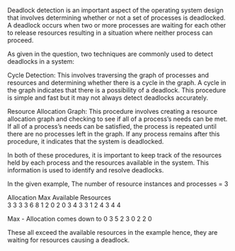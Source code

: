 Deadlock detection is an important aspect of the operating system design that involves determining whether or not a set of processes is deadlocked. A deadlock occurs when two or more processes are waiting for each other to release resources resulting in a situation where neither process can proceed. 

As given in the question, two techniques are commonly used to detect deadlocks in a system:

Cycle Detection: This involves traversing the graph of processes and resources and determining whether there is a cycle in the graph. A cycle in the graph indicates that there is a possibility of a deadlock. This procedure is simple and fast but it may not always detect deadlocks accurately.

Resource Allocation Graph: This procedure involves creating a resource allocation graph and checking to see if all of a process’s needs can be met. If all of a process’s needs can be satisfied, the process is repeated until there are no processes left in the graph. If any process remains after this procedure, it indicates that the system is deadlocked. 

In both of these procedures, it is important to keep track of the resources held by each process and the resources available in the system. This information is used to identify and resolve deadlocks. 

In the given example, 
The number of resource instances and processes = 3


Allocation         Max        Available Resources          
3 3 3		3 6 8 		1 2 0
2 0 3		4 3 3 
1 2 4		3 4 4


Max - Allocation comes down to 
0 3 5
2 3 0
2 2 0

These all exceed the available resources in the example hence, they are waiting for resources causing a deadlock. 
